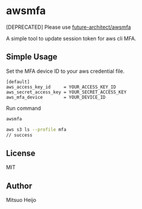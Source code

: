 # awsmfa

[DEPRECATED] Please use [future-architect/awsmfa](https://github.com/future-architect/awsmfa)

A simple tool to update session token for aws cli MFA.

## Simple Usage


Set the MFA device ID to your aws credential file.
```
[default]
aws_access_key_id     = YOUR_ACCESS_KEY_ID
aws_secret_access_key = YOUR_SECRET_ACCESS_KEY
aws_mfa_device        = YOUR_DEVICE_ID
```

Run command
```sh
awsmfa
```
```sh
aws s3 ls --profile mfa
// success
```

## License

MIT

## Author

Mitsuo Heijo
